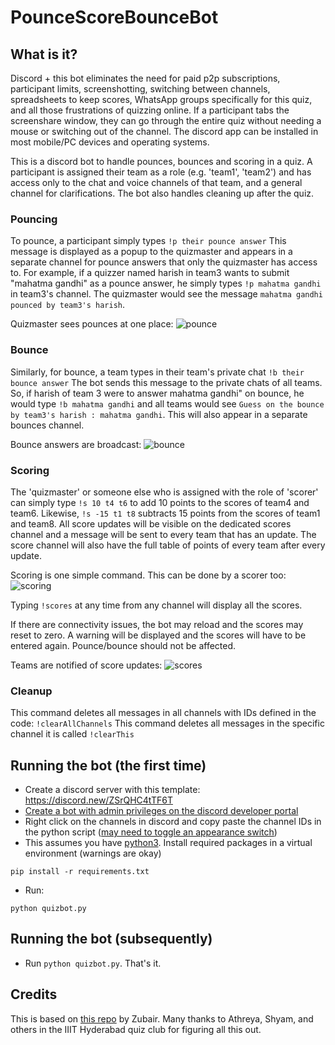 # PounceScoreBounceBot

## What is it?

Discord + this bot eliminates the need for paid p2p subscriptions, participant limits, screenshotting, switching between channels, spreadsheets to keep scores, WhatsApp groups specifically for this quiz, and all those frustrations of quizzing online. If a participant tabs the screenshare window, they can go through the entire quiz without needing a mouse or switching out of the channel. The discord app can be installed in most mobile/PC devices and operating systems.   

This is a discord bot to handle pounces, bounces and scoring in a quiz. A participant is assigned their team as a role (e.g. 'team1', 'team2') and has access only to the chat and voice channels of that team, and a general channel for clarifications. The bot also handles cleaning up after the quiz.


### Pouncing

To pounce, a participant simply types
`!p their pounce answer`
This message is displayed as a popup to the quizmaster and appears in a separate channel for pounce answers that only the
quizmaster has access to. For example, if a quizzer named harish in team3 wants to submit "mahatma gandhi" as a pounce answer,
he simply types `!p mahatma gandhi` in team3's channel. The quizmaster would see the message `mahatma gandhi pounced by team3's harish`.

Quizmaster sees pounces at one place: 
![pounce](https://i.imgur.com/YBUh06N.png "quizmaster view of pounces channel")



### Bounce

Similarly, for bounce, a team types in their team's private chat 
`!b their bounce answer`
The bot sends this message to the private chats of all teams. So, if harish of team 3 were to answer mahatma gandhi" on bounce,
he would type `!b mahatma gandhi` and all teams would see `Guess on the bounce by team3's harish : mahatma gandhi`. This will also appear in a separate bounces channel. 


Bounce answers are broadcast: 
![bounce](https://i.imgur.com/3ShWRlm.png "team1 submit an answer on bounce")


### Scoring

The 'quizmaster' or someone else who is assigned with the role of 'scorer' can simply type `!s 10 t4 t6` to add 10 points to the scores 
of team4 and team6. Likewise, `!s -15 t1 t8` subtracts 15 points from the scores of team1 and team8. All score updates will be visible on 
the dedicated scores channel and a message will be sent to every team that has an update. The score channel will also have the full table 
of points of every team after every update.


Scoring is one simple command. This can be done by a scorer too: 
![scoring](https://i.imgur.com/H5qfg2k.png "scores are given")


Typing `!scores` at any time from any channel will display all the scores. 

If there are connectivity issues, the bot may reload and the scores may reset to zero. A warning will be displayed and the scores will have 
to be entered again. Pounce/bounce should not be affected. 


Teams are notified of score updates: 
![scores](https://i.imgur.com/mp9L1i5.png "points table at any time during the quiz")


### Cleanup

This command deletes all messages in all channels with IDs defined in the code:
`!clearAllChannels` 
This command deletes all messages in the specific channel it is called
`!clearThis`


## Running the bot (the first time)
- Create a discord server with this template: https://discord.new/ZSrQHC4tTF6T 
- [Create a bot with admin privileges on the discord developer portal](https://github.com/reactiflux/discord-irc/wiki/Creating-a-discord-bot-&-getting-a-token) 
- Right click on the channels in discord and copy paste the channel IDs in the python script ([may need to toggle an appearance switch](https://discordia.me/en/developer-mode))
- This assumes you have [python3](https://www.python.org/downloads/). Install required packages in a virtual environment (warnings are okay)
```
pip install -r requirements.txt
```
- Run:
```
python quizbot.py
```


## Running the bot (subsequently)
- Run `python quizbot.py`. That's it.

## Credits
This is based on [this repo](https://github.com/zubairabid/QuizPounceBot) by Zubair. Many thanks to Athreya, Shyam, and others in the IIIT Hyderabad quiz club for figuring all this out.  
